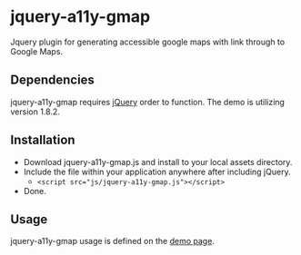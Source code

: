 jquery-a11y-gmap
================

Jquery plugin for generating accessible google maps with link through to Google Maps.

Dependencies
------------

jquery-a11y-gmap requires [jQuery](http://jquery.com/) order to function.  The demo is utilizing version 1.8.2. 

Installation
------------

- Download jquery-a11y-gmap.js and install to your local assets directory.
- Include the file within your application anywhere after including jQuery.
  - ```<script src="js/jquery-a11y-gmap.js"></script> ```
- Done.

Usage
-----

jquery-a11y-gmap usage is defined on the [demo page](http://haywirelabs.com/devbox/jquery-a11y-gmap/).
